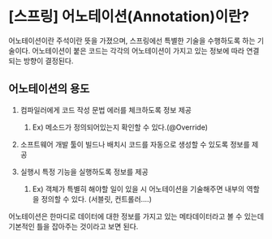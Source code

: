 # [스프링] 어노테이션(Annotation)이란?

어노테이션이란 주석이란 뜻을 가졌으며, 스프링에선 특별한 기술을 수행하도록 하는 기술이다. 어노테이션이 붙은 코드는 각각의 어노테이션이 가지고 있는 정보에 따라 연결되는 방향이 결정된다. 



## 어노테이션의 용도

1. 컴파일러에게 코드 작성 문법 에러를 체크하도록 정보 제공

   1. Ex) 메소드가 정의되어있는지 확인할 수 있다.(@Override)

2. 소프트웨어 개발 툴이 빌드나 배치시 코드를 자동으로 생성할 수 있도록 정보를 제공

   

3. 실행시 특정 기능을 실행하도록 정보를 제공

   1. Ex) 객체가 특별히 해야할 일이 있을 시 어노테이션을 기술해주면 내부의 역할을 정의할 수 있다. (서블릿, 컨트롤러....)



어노테이션은 한마디로 데이터에 대한 정보를 가지고 있는 메타데이터라고 볼 수 있는데 기본적인 틀을 잡아주는 것이라고 보면 된다.

